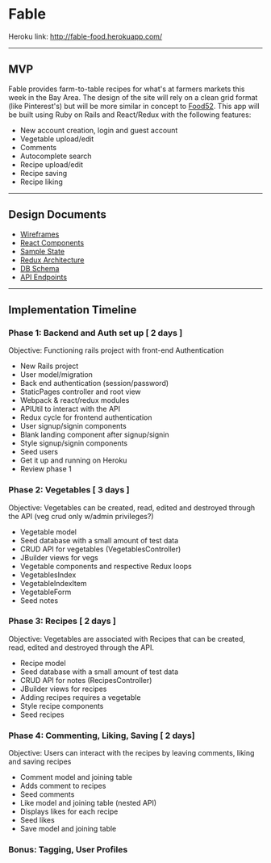 Fable
===================

Heroku link: http://fable-food.herokuapp.com/

----------


## MVP
Fable provides farm-to-table recipes for what's at farmers markets this week in the Bay Area. The design of the site will rely on a clean grid format (like Pinterest's) but will be more similar in concept to [Food52](https://food52.com/recipes). This app will be built using Ruby on Rails and React/Redux with the following features:

 - New account creation, login and guest account
 - Vegetable upload/edit
 - Comments
 - Autocomplete search
 - Recipe upload/edit
 - Recipe saving
 - Recipe liking

----------


## Design Documents

 - [Wireframes][wireframes]
 - [React Components][components]
 - [Sample State][sample-state]
 - [Redux Architecture][redux-structure]
 - [DB Schema][schema]
 - [API Endpoints][api]

[wireframes]: wireframes
[components]: docs/component-heirarchy.md
[sample-state]: docs/sample-state.md
[redux-structure]: docs/redux-structure.md
[schema]: docs/schema.md
[api]: docs/api-endpoints.md

----------

## Implementation Timeline

### Phase 1: Backend and Auth set up [ 2 days ]
Objective: Functioning rails project with front-end Authentication

 - New Rails project
 - User model/migration
 - Back end authentication (session/password)
 - StaticPages controller and root view
 - Webpack & react/redux modules
 - APIUtil to interact with the API
 - Redux cycle for frontend authentication
 - User signup/signin components
 - Blank landing component after signup/signin
 - Style signup/signin components
 - Seed users
 - Get it up and running on Heroku
 - Review phase 1

### Phase 2: Vegetables [ 3 days ]
Objective: Vegetables can be created, read, edited and destroyed through the API (veg crud only w/admin privileges?)

  - Vegetable model
  - Seed database with a small amount of test data
  - CRUD API for vegetables (VegetablesController)
  - JBuilder views for vegs
  - Vegetable components and respective Redux loops
  - VegetablesIndex
  - VegetableIndexItem
  - VegetableForm
  - Seed notes

### Phase 3: Recipes [ 2 days ]
Objective: Vegetables are associated with Recipes that can be created, read, edited and destroyed through the API.

  - Recipe model
  - Seed database with a small amount of test data
  - CRUD API for notes (RecipesController)
  - JBuilder views for recipes
  - Adding recipes requires a vegetable
  - Style recipe components
  - Seed recipes

### Phase 4: Commenting, Liking, Saving [ 2 days]
Objective: Users can interact with the recipes by leaving comments, liking and saving recipes

  - Comment model and joining table
  - Adds comment to recipes
  - Seed comments
  - Like model and joining table (nested API)
  - Displays likes for each recipe
  - Seed likes
  - Save model and joining table

### Bonus: Tagging, User Profiles
